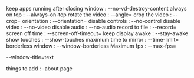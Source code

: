 keep apps running after closing window : --no-vd-destroy-content
always on top : --always-on-top
rotate the video : --angle=
crop the video : --crop=
orientation :  --orientation=
disable controls : --no-control
disable video : --no-video
disable audio : --no-audio
record to file : --record=
screen off time :  --screen-off-timeout=
keep display awake : --stay-awake
show touches : --show-touches
maximum time to mirror : --time-limit=
borderless window : --window-borderless
Maximum fps : --max-fps=









--window-title=text

things to add :
-about page


